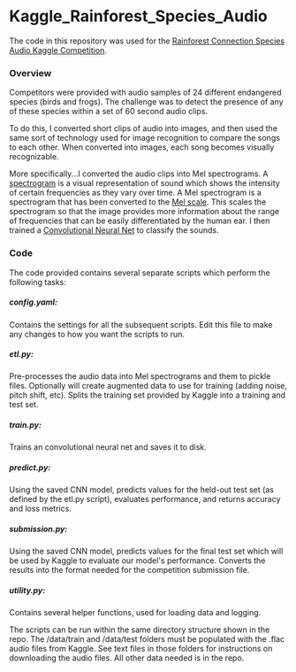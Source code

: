 # Kaggle_Rainforest_Species_Audio
The code in this repository was used for the [Rainforest Connection Species Audio Kaggle Competition](https://www.kaggle.com/c/rfcx-species-audio-detection).

### Overview

Competitors were provided with audio samples of 24 different endangered species (birds and frogs). The challenge was to detect the presence of any of these species within a set of 60 second audio clips.

To do this, I converted short clips of audio into images, and then used the same sort of technology used for image recognition to compare the songs to each other. When converted into images, each song becomes visually recognizable.

More specifically...I converted the audio clips into Mel spectrograms. A [spectrogram](https://en.wikipedia.org/wiki/Spectrogram) is a visual representation of sound which shows the intensity of certain frequencies as they vary over time. A Mel spectrogram is a spectrogram that has been converted to the [Mel scale](https://en.wikipedia.org/wiki/Mel_scale). This scales the spectrogram so that the image provides more information about the range of frequencies that can be easily differentiated by the human ear. I then trained a [Convolutional Neural Net](https://en.wikipedia.org/wiki/Convolutional_neural_network) to classify the sounds.

### Code

The code provided contains several separate scripts which perform the following tasks:

##### config.yaml:
  Contains the settings for all the subsequent scripts. Edit this file to make any changes to how you want the scripts to run.
##### etl.py: 
  Pre-processes the audio data into Mel spectrograms and them to pickle files. 
  Optionally will create augmented data to use for training (adding noise, pitch shift, etc). 
  Splits the training set provided by Kaggle into a training and test set.
##### train.py:
  Trains an convolutional neural net and saves it to disk.
##### predict.py:
  Using the saved CNN model, predicts values for the held-out test set (as defined by the etl.py script), evaluates performance, and returns accuracy and loss metrics.
##### submission.py:
  Using the saved CNN model, predicts values for the final test set which will be used by Kaggle to evaluate our model's performance. Converts the results into the format needed for the competition submission file.
##### utility.py:
  Contains several helper functions, used for loading data and logging.

The scripts can be run within the same directory structure shown in the repo. The /data/train and /data/test folders must be populated with the .flac audio files from Kaggle. See text files in those folders for instructions on downloading the audio files. All other data needed is in the repo.
